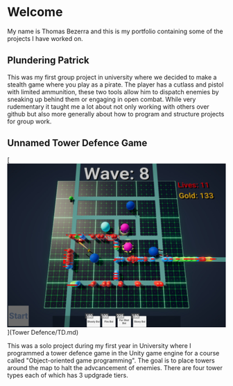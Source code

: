 # Welcome

My name is Thomas Bezerra and this is my portfolio containing some of the projects I have worked on.

## Plundering Patrick


This was my first group project in university where we decided to make a stealth game where you play as a pirate. The player has a cutlass and pistol with limited ammunition, these two tools allow him to dispatch enemies by sneaking up behind them or engaging in open combat. While very rudementary it taught me a lot about not only working with others over github but also more generally about how to program and structure projects for group work.

## Unnamed Tower Defence Game
[<img src="Tower Defence/Tower Defence Cover.jpg" width="550"/>](Tower Defence/TD.md)

This was a solo project during my first year in University where I programmed a tower defence game in the Unity game engine for a course called "Object-oriented game programming". The goal is to place towers around the map to halt the advcancement of enemies. There are four tower types each of which has 3 updgrade tiers.